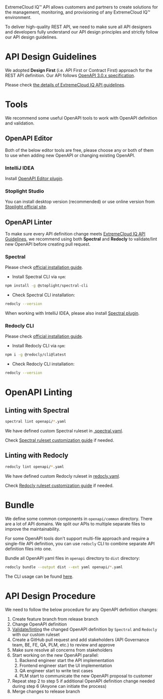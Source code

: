 ExtremeCloud IQ™ API allows customers and partners to create solutions for the management, monitoring, and 
provisioning of any ExtremeCloud IQ™ environment.

To deliver high-quality REST API, we need to make sure all API designers and developers fully understand our API 
design principles and strictly follow our API design guidelines.

# API Design Guidelines

We adopted **Design First** (i.e. API First or Contract First) approach for the REST API definition.
Our API follows [OpenAPI 3.0.x specification](https://spec.openapis.org/oas/latest.html).

Please check [the details of ExtremeCloud IQ API guidelines](api-guideline.md).

# Tools

We recommend some useful OpenAPI tools to work with OpenAPI definition and validation.

## OpenAPI Editor

Both of the below editor tools are free, please choose any or both of them to use when adding new OpenAPI or 
changing existing OpenAPI.

### IntelliJ IDEA

Install [OpenAPI Editor plugin](https://plugins.jetbrains.com/plugin/14837-openapi-swagger-editor).

### Stoplight Studio

You can install desktop version (recommended) or use online version from [Stoplight official site](https://stoplight.io/studio).

## OpenAPI Linter

To make sure every API definition change meets [ExtremeCloud IQ API Guidelines](api-guideline.md), we recommend using 
both **Spectral** and **Redocly** to validate/lint new OpenAPI before creating pull request.

### Spectral

Please check [official installation guide](https://github.com/stoplightio/spectral#-installation-and-Usage).

* Install Spectral CLI via `npm`:
```bash
npm install -g @stoplight/spectral-cli
```
* Check Spectral CLI installation:
```bash
redocly --version
```

When working with IntelliJ IDEA, please also install [Spectral plugin](https://plugins.jetbrains.com/plugin/18520-spectral).

### Redocly CLI

Please check [official installation guide](https://redocly.com/docs/cli/installation/).

* Install Redocly CLI via `npm`:
```bash
npm i -g @redocly/cli@latest
```

* Check Redocly CLI installation:
```bash
redocly --version
```

# OpenAPI Linting

## Linting with Spectral

```bash
spectral lint openapi/*.yaml
```

We have defined custom Spectral ruleset in [.spectral.yaml](.spectral.yaml).

Check [Spectral ruleset customization guide](https://meta.stoplight.io/docs/spectral/e5b9616d6d50c-custom-rulesets) if needed.

## Linting with Redocly

```bash
redocly lint openapi/*.yaml
```

We have defined custom Redocly ruleset in [redocly.yaml](redocly.yaml).

Check [Redocly ruleset customization guide](https://redocly.com/docs/cli/resources/custom-rules/) if needed.

# Bundle

We define some common components in `openapi/common` directory.
There are a lot of API domains. We split our APIs to multiple separate files to improve the maintainability.

For some OpenAPI tools don't support multi-file approach and require a single-file API definition, 
you can use `redocly` CLI to combine separate API definition files into one.

Bundle all OpenAPI yaml files in `openapi` directory to `dist` directory:
```bash
redocly bundle --output dist --ext yaml openapi/*.yaml
```

The CLI usage can be found [here](https://redocly.com/docs/cli/commands/bundle/).

# API Design Procedure

We need to follow the below procedure for any OpenAPI definition changes:
1. Create feature branch from release branch
2. Change OpenAPI definition
3. [Validate/linting](#openapi-linting) the changed OpenAPI definition by `Spectral` and `Redocly` with our custom ruleset
4. Create a GitHub pull request and add stakeholders (API Governance team, BE, FE, QA, PLM, etc.) to review and approve
5. Make sure resolve all concerns from stakeholders
6. Start working on the new OpenAPI parallel:
   1. Backend engineer start the API implementation
   2. Frontend engineer start the UI implementation
   3. QA engineer start to write test cases
   4. PLM start to communicate the new OpenAPI proposal to customer
7. Repeat step 2 to step 5 if additional OpenAPI definition change needed during step 6 (Anyone can initiate the process)
8. Merge changes to release branch